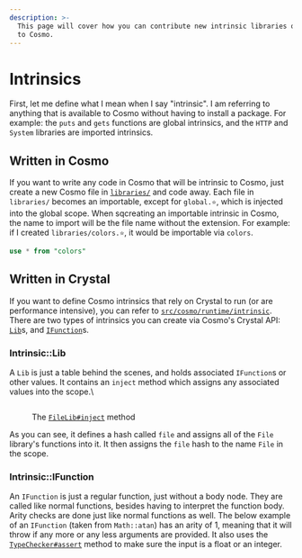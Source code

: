 ```yaml
---
description: >-
  This page will cover how you can contribute new intrinsic libraries or globals
  to Cosmo.
---
```


# Intrinsics

First, let me define what I mean when I say "intrinsic". I am referring to anything that is available to Cosmo without having to install a package. For example: the `puts` and `gets` functions are global intrinsics, and the `HTTP` and `System` libraries are imported intrinsics.

## Written in Cosmo

If you want to write any code in Cosmo that will be intrinsic to Cosmo, just create a new Cosmo file in [`libraries/`](https://github.com/cosmo-lang/cosmo/tree/master/libraries) and code away. Each file in `libraries/` becomes an importable, except for `global.⭐`, which is injected into the global scope. When sqcreating an importable intrinsic in Cosmo, the name to import will be the file name without the extension. For example: if I created `libraries/colors.⭐`, it would be importable via `colors`.

```sql
use * from "colors"
```

## Written in Crystal

If you want to define Cosmo intrinsics that rely on Crystal to run (or are performance intensive), you can refer to [`src/cosmo/runtime/intrinsic`](https://github.com/cosmo-lang/cosmo/tree/master/src/cosmo/runtime/intrinsic). There are two types of intrinsics you can create via Cosmo's Crystal API: [`Lib`](https://cosmo-lang.github.io/cosmo/Cosmo/Intrinsic/Lib.html)s, and [`IFunction`](https://cosmo-lang.github.io/cosmo/Cosmo/Intrinsic/IFunction.html)s.

### Intrinsic::Lib

A `Lib` is just a table behind the scenes, and holds associated `IFunction`s or other values. It contains an `inject` method which assigns any associated values into the scope.\


<figure><img src="https://user-images.githubusercontent.com/49625808/245357242-9b5eda88-c93f-49bc-9d84-31bee4527241.png" alt=""><figcaption><p>The <a href="https://github.com/cosmo-lang/cosmo/blob/master/src/cosmo/runtime/intrinsic/lib/file.cr"><code>FileLib#inject</code></a> method</p></figcaption></figure>

As you can see, it defines a hash called `file` and assigns all of the `File` library's functions into it. It then assigns the `file` hash to the name `File` in the scope.

### Intrinsic::IFunction

An `IFunction` is just a regular function, just without a body node. They are called like normal functions, besides having to interpret the function body. Arity checks are done just like normal functions as well. The below example of an `IFunction` (taken from `Math::atan`) has an arity of 1, meaning that it will throw if any more or any less arguments are provided. It also uses the [`TypeChecker#assert`](https://cosmo-lang.github.io/cosmo/Cosmo/TypeChecker.html#assert%28typedef%3AString%2Cvalue%3AValueType%2Ctoken%3AToken%29%3ANil-instance-method) method to make sure the input is a float or an integer.&#x20;

<figure><img src="https://user-images.githubusercontent.com/49625808/245358559-c8a18f65-8eb2-4658-ad15-847ce6e82417.png" alt=""><figcaption></figcaption></figure>
